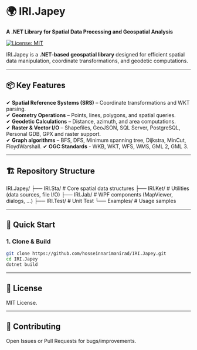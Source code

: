 # 🌍 IRI.Japey  
**A .NET Library for Spatial Data Processing and Geospatial Analysis**  

[![License: MIT](https://img.shields.io/badge/License-MIT-blue.svg)](https://github.com/hosseinnarimanirad/IRI.Japey/blob/master/LICENSE)  
 

IRI.Japey is a **.NET-based geospatial library** designed for efficient spatial data manipulation, coordinate transformations, and geodetic computations.  

---

## 📦 Key Features  
✔ **Spatial Reference Systems (SRS)** – Coordinate transformations and WKT parsing.  
✔ **Geometry Operations** – Points, lines, polygons, and spatial queries.  
✔ **Geodetic Calculations** – Distance, azimuth, and area computations.  
✔ **Raster & Vector I/O** – Shapefiles, GeoJSON, SQL Server, PostgreSQL, Personal GDB, GPX and raster support.  
✔ **Graph algorithms** – BFS, DFS, Minimum spanning tree, Dijkstra, MinCut, FloydWarshall.
✔ **OGC Standards** - WKB, WKT, WFS, WMS, GML 2, GML 3.


---

## 🏗 Repository Structure  

IRI.Japey/
├── IRI.Sta/  # Core spatial data structures
├── IRI.Ket/  # Utilities (data sources, file I/O)
├── IRI.Jab/  # WPF components (MapViewer, dialogs, ...)
├── IRI.Test/ # Unit Test
└── Examples/ # Usage samples


---

## 🚀 Quick Start  
### 1. Clone & Build  
```sh
git clone https://github.com/hosseinnarimanirad/IRI.Japey.git  
cd IRI.Japey  
dotnet build  
```
---

## 📜 License

MIT License.

---

## 🤝 Contributing

Open Issues or Pull Requests for bugs/improvements.
